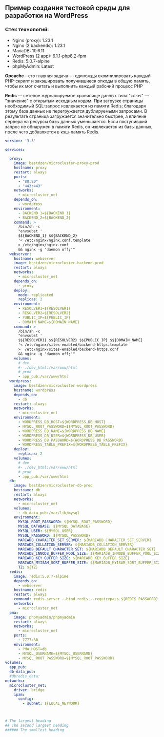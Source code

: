 
## Пример создания тестовой среды для разработки на WordPress

### Стек технологий:
* Nginx (proxy): 1.23.1
* Nginx (2 backends): 1.23.1
* MariaDB: 10.6.11
* WordPress (2 app): 6.1.1-php8.2-fpm
* Redis: 5.0.7-alpine
* phpMyAdmin: Latest

**Opcache** - его главная задача — единожды скомпилировать каждый PHP-скрипт 
и закэшировать получившиеся опкоды в общую память, чтобы их мог считать и
выполнить каждый рабочий процесс PHP

**Redis** — сетевое журналируемое хранилище данных типа "ключ" — "значение" с открытым исходным кодом.
При загрузке страницы необходимый SQL-запрос извлекается из памяти Redis; благодаря этому база данных не 
перегружается дублируемыми запросами. В результате страница загружается значительно быстрее, а влияние
сервера на ресурсы базы данных уменьшается. Если поступивший запрос не обнаружен в памяти Redis,
он извлекается из базы данных, после чего добавляется в кэш-память Redis.

```yaml
version: '3.3'

services:
  
  proxy:
    image: bestdzen/microcluster-proxy-prod
    hostname: proxy
    restart: always
    ports:
      - "80:80"
      - "443:443"    
    networks:
      - microcluster_net 
    depends_on:
      - wordpress
    environment:
      - BACKEND_1=${BACKEND_1}
      - BACKEND_2=${BACKEND_2}
    command: >
      /bin/sh -c
      "envsubst '
      $${BACKEND_1} $${BACKEND_2}
      '< /etc/nginx/nginx.conf.template
      > /etc/nginx/nginx.conf
      && nginx -g 'daemon off;'"
  webserver:
    hostname: webserver    
    image: bestdzen/microcluster-backend-prod        
    restart: always 
    networks:
      - microcluster_net
    depends_on:
      - proxy
    deploy:   
      mode: replicated
      replicas: 2
    environment:
      - RESOLVER1=${RESOLVER1}
      - RESOLVER2=${RESOLVER2}
      - PUBLIC_IP=${PUBLIC_IP}
      - DOMAIN_NAME=${DOMAIN_NAME}
    command: >
      /bin/sh -c
      "envsubst '
      $${RESOLVER1} $${RESOLVER2} $${PUBLIC_IP} $${DOMAIN_NAME}
      '< /etc/nginx/sites-enabled/backend-https.template
      >  /etc/nginx/sites-enabled/backend-https.conf
      && nginx -g 'daemon off;'"
    volumes:
      # dev
      #- ./dev_html:/var/www/html
      # prod
      - app_pub:/var/www/html
  wordpress:
    image: bestdzen/microcluster-wordpress    
    hostname: wordpress    
    depends_on:
      - db
    restart: always
    networks:
      - microcluster_net    
    environment:
      - WORDPRESS_DB_HOST=${WORDPRESS_DB_HOST}
      - MYSQL_ROOT_PASSWORD=${MYSQL_ROOT_PASSWORD}
      - WORDPRESS_DB_NAME=${WORDPRESS_DB_NAME}
      - WORDPRESS_DB_USER=${WORDPRESS_DB_USER}
      - WORDPRESS_DB_PASSWORD=${WORDPRESS_DB_PASSWORD}
      - WORDPRESS_TABLE_PREFIX=${WORDPRESS_TABLE_PREFIX}
    deploy:      
      replicas: 2      
    volumes:
      # dev
      #- ./dev_html:/var/www/html
      # prod
      - app_pub:/var/www/html 
  db:
    image: bestdzen/microcluster-db-prod    
    hostname: db    
    restart: always    
    networks:
      - microcluster_net    
    volumes:   
      - db-data_pub:/var/lib/mysql 
    environment:
      MYSQL_ROOT_PASSWORD: ${MYSQL_ROOT_PASSWORD}
      MYSQL_DATABASE: ${MYSQL_DATABASE}
      MYSQL_USER: ${MYSQL_USER}
      MYSQL_PASSWORD: ${MYSQL_PASSWORD}      
      MARIADB_CHARACTER_SET_SERVER: ${MARIADB_CHARACTER_SET_SERVER}
      MARIADB_COLLATION_SERVER: ${MARIADB_COLLATION_SERVER}
      MARIADB_DEFAULT_CHARACTER_SET: ${MARIADB_DEFAULT_CHARACTER_SET}
      MARIADB_INNODB_BUFFER_POOL_SIZE: ${MARIADB_INNODB_BUFFER_POOL_SIZE}
      MARIADB_KEY_BUFFER_SIZE: ${MARIADB_KEY_BUFFER_SIZE}
      MARIADB_MYISAM_SORT_BUFFER_SIZE: ${MARIADB_MYISAM_SORT_BUFFER_SIZE}      
      TZ: ${TZ}
  redis:
    image: redis:5.0.7-alpine
    depends_on:
      - webserver
    hostname: redis    
    restart: always    
    command: redis-server --bind redis --requirepass ${REDIS_PASSWORD} --maxmemory 256mb --maxmemory-policy allkeys-lru --appendonly yes
    networks:
      - microcluster_net
  pma:
    image: phpmyadmin/phpmyadmin    
    restart: always
    networks:
      - microcluster_net
    ports:
      - 7777:80
    environment:
      - PMA_HOST=db
      - MYSQL_USERNAME=${MYSQL_USERNAME}
      - MYSQL_ROOT_PASSWORD=${MYSQL_ROOT_PASSWORD}
volumes: 
  app_pub:
  db-data_pub:  
  #dbredis_data:   
networks:
  microcluster_net:
    driver: bridge
    ipam:
      config:
        - subnet: ${LOCAL_NETWORK}



# The largest heading
## The second largest heading
###### The smallest heading
